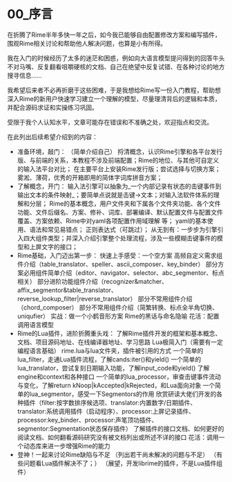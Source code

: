 # 00_序言

在折腾了Rime半年多快一年之后，如今我已能够自由配置修改方案和编写插件，围观Rime相关讨论和帮助他人解决问题，也算是小有所得。

我在入门的时候经历了太多的迷茫和困惑，例如向大语言模型提问得到的回答牛头不对马嘴、反复翻看咀嚼硬核的文档、自己在绝望中反复试错、在各种讨论的地方搜寻信息……

我希望后来者不必再折磨于这些困难，于是我想给Rime写一份入门教程，帮助想深入Rime的新用户快速学习建立一个理解的模型，尽量理清背后的逻辑和本质，并配合源码求证和实操练习巩固。

受限于我个人认知水平，文章可能存在错误和不准确之处，欢迎指点和交流。

在此列出后续希望介绍到的内容：

 - 准备环境，敲门：
    （简单介绍自己）
    捋清概念，认识Rime引擎和各平台发行版、与前端的关系，本教程不涉及前端配置；Rime的地位、与其他可自定义的输入法平台对比；
    在主要平台上安装Rime发行版；尝试选择与切换方案；
    雾淞、薄荷，优秀的开箱即用的简体字词库拼音方案；
 - 了解概念，开门：
    输入法引擎可以抽象为_一个内部记录有状态的击键事件到输出文本的条件映射_；要简单点说就是击键->文本；对输入法软件体系的理解和分层；
    Rime的基本概念，用户文件夹和下属各个文件夹功能、各个文件功能、文件后缀名、方案、修补、词库、部署编译、默认配置文件与配置文件覆盖、方案依赖、Rime中对yaml各项配置作用域理解 等；
    yaml的基本使用、语法和常见易错点；
    正则表达式（可跳过）；
    从无到有：一步步为引擎引入四大组件类型；并深入介绍引擎整个处理流程，涉及一些模糊击键事件的模型和上屏文字的接口；
 - Rime基础，入门迈出第一步：
    快速上手感受：一个空方案
    高频自定义需求组件介绍（table_translator、speller、ascii_composer、key_binder）
    部分方案必用组件简单介绍（editor、navigator、selector、abc_segmentor、标点相关）
    部分进阶功能组件介绍（recognizer&matcher、affix_segmentor&table_translator、reverse_lookup_filter|reverse_translator）
    部分不常用组件介绍（chord_composer）
    部分不常用组件介绍（简繁转换、标点全半角切换、uniqufier）
    实战：做一个小鹤音形方案
    Rime的黑话与命名隐喻
    花活：配置调用语言模型
 - Rime的Lua插件，进阶折腾重头戏：
    了解Rime插件开发的框架和基本概念、文档、项目源码地址、在线编译器地址、学习思路
    Lua极简入门（需要有一定编程语言基础）
    rime.lua与lua文件夹，插件被引用的方式
    一个简单的lua_filter，走通Lua插件流程，了解cands:iter()和yield()
    一个简单的lua_translator，尝试复刻日期输入功能，了解input_code和yield()
    了解engine和context和各种接口
    一个简单的lua_processor，审查击键事件流动与变化，了解return kNoop|kAccepted|kRejected，和Lua面向对象
    一个简单的lua_segmentor，感受一下Segmentors的作用
    欣赏研读大佬们开发的各种插件（filter:按字数排序候选项、translator:内置数字/日期插件、translator:系统调用插件（启动程序）、processor:上屏记录插件、processor:key_binder、processor:声笔顶功插件、segmentor:Segmentation状态保存插件）
    了解插件的接口文档、如何更好的阅读文档、如何翻看源码研究没有被文档列出或所述不详的接口
    花活：调用一个动态库来进一步增强Rime的能力
 - 登神！一起来讨论Rime缺陷与不足
    （列出若干尚未解决的问题与不足）
    （有些问题看Lua插件解决不了；）
    （展望，开发librime的插件，不是Lua插件组件）



